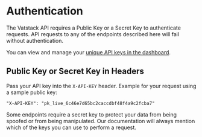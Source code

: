 # Authentication

The Vatstack API requires a <span class="badge badge-success">Public Key</span> or a <span class="badge badge-warning">Secret Key</span> to authenticate requests. API requests to any of the endpoints described here will fail without authentication.

You can view and manage your [unique API keys in the dashboard](https://dashboard.vatstack.com/keys).

## Public Key or Secret Key in Headers

Pass your API key into the `X-API-KEY` header. Example for your request using a sample public key:

```
"X-API-KEY": "pk_live_6c46e7d65bc2caccdbf48f4a9c2fcba7"
```

Some endpoints require a secret key to protect your data from being spoofed or from being manipulated. Our documentation will always mention which of the keys you can use to perform a request.
